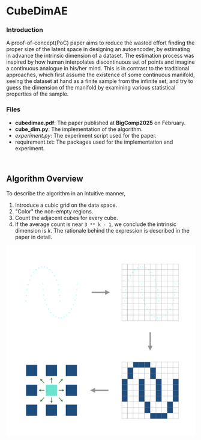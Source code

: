 # CubeDimAE


### Introduction

A proof-of-concept(PoC) paper aims to reduce the wasted effort finding the proper size of the latent space in designing an autoencoder, by estimating in advance the intrinsic dimension of a dataset.
The estimation process was inspired by how human interpolates discontinuous set of points and imagine a continuous analogue in his/her mind.
This is in contrast to the traditional approaches, which first assume the existence of some continuous manifold, seeing the dataset at hand as a finite sample from the infinite set,
and try to guess the dimension of the manifold by examining various statistical properties of the sample.


### Files

 - **cubedimae.pdf**: The paper published at **BigComp2025** on February.
 - **cube_dim.py**: The implementation of the algorithm.
 - *experiment.py*: The experiment script used for the paper.
 - requirement.txt: The packages used for the implementation and experiment.

&nbsp;
&nbsp;
&nbsp;
## Algorithm Overview

To describe the algorithm in an intuitive manner,
1. Introduce a cubic grid on the data space.
2. "Color" the non-empty regions.
4. Count the adjacent cubes for every cube.
5. If the average count is near `3 ** k - 1`, we conclude the intrinsic dimension is *k*.
The rationale behind the expression is described in the paper in detail.

![](readme_figures/overview.png)

